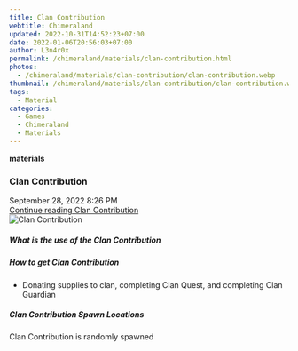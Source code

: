```yaml
---
title: Clan Contribution
webtitle: Chimeraland
updated: 2022-10-31T14:52:23+07:00
date: 2022-01-06T20:56:03+07:00
author: L3n4r0x
permalink: /chimeraland/materials/clan-contribution.html
photos:
  - /chimeraland/materials/clan-contribution/clan-contribution.webp
thumbnail: /chimeraland/materials/clan-contribution/clan-contribution.webp
tags:
  - Material
categories:
  - Games
  - Chimeraland
  - Materials
---
```


<section id="bootstrap-wrapper"><link rel="stylesheet" href="https://cdn.statically.io/gh/dimaslanjaka/Web-Manajemen/40ac3225/css/bootstrap-4.5-wrapper.css"/><div class="row g-0 border rounded overflow-hidden flex-md-row mb-4 shadow-sm position-relative"><div class="col p-4 d-flex flex-column position-static"><strong class="d-inline-block mb-2 text-success">materials</strong><h3 class="mb-0">Clan Contribution</h3><div class="mb-1 text-muted">September 28, 2022 8:26 PM</div><a href="#" class="stretched-link d-none">Continue reading Clan Contribution</a></div><div class="col-auto d-none d-lg-block"><img src="/chimeraland/materials/clan-contribution/clan-contribution.webp" alt="Clan Contribution"/></div></div><div class="row"><div class="col-lg-6 col-12 mb-2"><div class="card"><div class="card-body"><h5 class="card-title">What is the use of the Clan Contribution</h5><div class="card-text"><ul></ul></div></div></div></div><div class="col-lg-6 col-12 mb-2"><div class="card"><div class="card-body"><h5 class="card-title">How to get Clan Contribution</h5><div class="card-text"><ul><li>Donating supplies to clan, completing Clan Quest, and completing Clan Guardian</li></ul></div></div></div></div><div class="col-12 mb-2"><h5>Clan Contribution Spawn Locations</h5><p>Clan Contribution is randomly spawned</p></div></div></section>